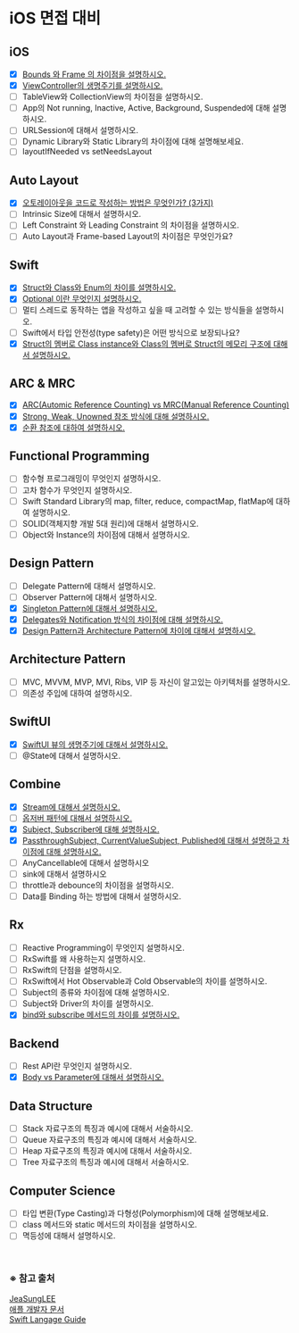 # iOS 면접 대비

## iOS
- [x] [Bounds 와 Frame 의 차이점을 설명하시오.](https://github.com/Minny27/TIL_PUBLIC/issues/2)
- [x] [ViewController의 생명주기를 설명하시오.](https://github.com/Minny27/TIL_PUBLIC/issues/4)
- [ ] TableView와 CollectionView의 차이점을 설명하시오.  
- [ ] App의 Not running, Inactive, Active, Background, Suspended에 대해 설명하시오.
- [ ] URLSession에 대해서 설명하시오.
- [ ] Dynamic Library와 Static Library의 차이점에 대해 설명해보세요.
- [ ] layoutIfNeeded vs setNeedsLayout

## Auto Layout
- [x] [오토레이아웃을 코드로 작성하는 방법은 무엇인가? (3가지)](https://github.com/Minny27/TIL_PUBLIC/issues/5)
- [ ] Intrinsic Size에 대해서 설명하시오.
- [ ] Left Constraint 와 Leading Constraint 의 차이점을 설명하시오.
- [ ] Auto Layout과 Frame-based Layout의 차이점은 무엇인가요?

## Swift
- [x] [Struct와 Class와 Enum의 차이를 설명하시오.](https://github.com/Minny27/TIL_PUBLIC/issues/14)
- [x] [Optional 이란 무엇인지 설명하시오.](https://github.com/Minny27/TIL_PUBLIC/issues/19)
- [ ] 멀티 스레드로 동작하는 앱을 작성하고 싶을 때 고려할 수 있는 방식들을 설명하시오.
- [ ] Swift에서 타입 안전성(type safety)은 어떤 방식으로 보장되나요?
- [x] [Struct의 멤버로 Class instance와 Class의 멤버로 Struct의 메모리 구조에 대해서 설명하시오.](https://github.com/Minny27/TIL_PUBLIC/issues/18)

## ARC & MRC
- [x] [ARC(Automic Reference Counting) vs MRC(Manual Reference Counting)](https://github.com/Minny27/TIL_PUBLIC/issues/17)
- [x] [Strong, Weak, Unowned 참조 방식에 대해 설명하시오.](https://github.com/Minny27/TIL_PUBLIC/issues/13)
- [x] [순환 참조에 대하여 설명하시오.](https://github.com/Minny27/TIL_PUBLIC/issues/12)

## Functional Programming
- [ ] 함수형 프로그래밍이 무엇인지 설명하시오.
- [ ] 고차 함수가 무엇인지 설명하시오.
- [ ] Swift Standard Library의 map, filter, reduce, compactMap, flatMap에 대하여 설명하시오.
- [ ] SOLID(객체지향 개발 5대 원리)에 대해서 설명하시오.
- [ ] Object와 Instance의 차이점에 대해서 설명하시오.

## Design Pattern
- [ ] Delegate Pattern에 대해서 설명하시오.
- [ ] Observer Pattern에 대해서 설명하시오.
- [x] [Singleton Pattern에 대해서 설명하시오.](https://github.com/Minny27/TIL_PUBLIC/issues/15)
- [x] [Delegates와 Notification 방식의 차이점에 대해 설명하시오.](https://github.com/Minny27/TIL_PUBLIC/issues/11)
- [x] [Design Pattern과 Architecture Pattern에 차이에 대해서 설명하시오.](https://github.com/Minny27/TIL_PUBLIC/issues/16)

## Architecture Pattern
- [ ] MVC, MVVM, MVP, MVI, Ribs, VIP 등 자신이 알고있는 아키텍처를 설명하시오.
- [ ] 의존성 주입에 대하여 설명하시오.

## SwiftUI
- [x] [SwiftUI 뷰의 생명주기에 대해서 설명하시오.](https://github.com/Minny27/TIL_PUBLIC/issues/6)
- [ ] @State에 대해서 설명하시오.

## Combine
- [x] [Stream에 대해서 설명하시오.](https://github.com/Minny27/TIL_PUBLIC/issues/8)
- [ ] [옵저버 패턴에 대해서 설명하시오.](https://github.com/Minny27/TIL_PUBLIC/issues/20)
- [x] [Subject, Subscriber에 대해 설명하시오.](https://github.com/Minny27/TIL_PUBLIC/issues/7)
- [x] [PassthroughSubject, CurrentValueSubject, Published에 대해서 설명하고 차이점에 대해 설명하시오.](https://github.com/Minny27/TIL_PUBLIC/issues/3)
- [ ] AnyCancellable에 대해서 설명하시오
- [ ] sink에 대해서 설명하시오
- [ ] throttle과 debounce의 차이점을 설명하시오.
- [ ] Data를 Binding 하는 방법에 대해서 설명하시오.

## Rx
- [ ] Reactive Programming이 무엇인지 설명하시오.
- [ ] RxSwift를 왜 사용하는지 설명하시오.
- [ ] RxSwift의 단점을 설명하시오.
- [ ] RxSwift에서 Hot Observable과 Cold Observable의 차이를 설명하시오.
- [ ] Subject의 종류와 차이점에 대해 설명하시오.
- [ ] Subject와 Driver의 차이를 설명하시오.
- [x] [bind와 subscribe 메서드의 차이를 설명하시오.](https://github.com/Minny27/TIL_PUBLIC/issues/9)

## Backend
- [ ] Rest API란 무엇인지 설명하시오.
- [x] [Body vs Parameter에 대해서 설명하시오.](https://github.com/Minny27/TIL_PUBLIC/issues/10)

## Data Structure
- [ ] Stack 자료구조의 특징과 예시에 대해서 서술하시오.
- [ ] Queue 자료구조의 특징과 예시에 대해서 서술하시오.
- [ ] Heap 자료구조의 특징과 예시에 대해서 서술하시오.
- [ ] Tree 자료구조의 특징과 예시에 대해서 서술하시오.

## Computer Science
- [ ] 타입 변환(Type Casting)과 다형성(Polymorphism)에 대해 설명해보세요.
- [ ] class 메서드와 static 메서드의 차이점을 설명하시오.
- [ ] 멱등성에 대해서 설명하시오.

<br>

### ※ 참고 출처
[JeaSungLEE](https://github.com/JeaSungLEE/iOSInterviewquestions)  
[애플 개발자 문서](https://developer.apple.com/documentation)  
[Swift Langage Guide](https://docs.swift.org/swift-book/documentation/the-swift-programming-language)
